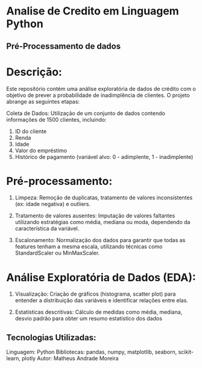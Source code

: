 # Analise de Credito em Linguagem Python

## Pré-Processamento de dados

# Descrição:

Este repositório contém uma análise exploratória de dados de crédito com o objetivo de prever a probabilidade de inadimplência de clientes. O projeto abrange as seguintes etapas:

Coleta de Dados: Utilização de um conjunto de dados contendo informações de 1500 clientes, incluindo:
1. ID do cliente
2. Renda
3. Idade
4. Valor do empréstimo
5. Histórico de pagamento (variável alvo: 0 - adimplente, 1 - inadimplente)

# Pré-processamento:

1. Limpeza: Remoção de duplicatas, tratamento de valores inconsistentes (ex: idade negativa) e outliers.

2. Tratamento de valores ausentes: Imputação de valores faltantes utilizando estratégias como média, mediana ou moda, dependendo da característica da variável.

3. Escalonamento: Normalização dos dados para garantir que todas as features tenham a mesma escala, utilizando técnicas como StandardScaler ou MinMaxScaler.

# Análise Exploratória de Dados (EDA):

1. Visualização: Criação de gráficos (histograma, scatter plot) para entender a distribuição das variáveis e identificar relações entre elas.

2. Estatísticas descritivas: Cálculo de medidas como média, mediana, desvio padrão para obter um resumo estatístico dos dados


## Tecnologias Utilizadas:

Linguagem: Python
Bibliotecas: pandas, numpy, matplotlib, seaborn, scikit-learn, plotly
Autor: Matheus Andrade Moreira
